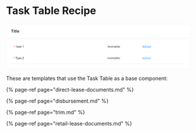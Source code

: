 # Task Table Recipe

![](../../../.gitbook/assets/task-table.png)

These are templates that use the Task Table as a base component:

{% page-ref page="direct-lease-documents.md" %}

{% page-ref page="disbursement.md" %}

{% page-ref page="trim.md" %}

{% page-ref page="retail-lease-documents.md" %}



